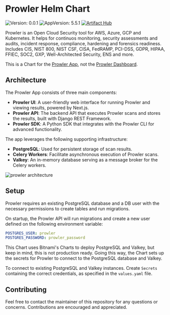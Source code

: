 <!-- 
This README is the one shown on Artifact Hub.
Images should use absolute URLs.
-->

# Prowler Helm Chart

![Version: 0.0.1](https://img.shields.io/badge/Version-0.0.1-informational?style=flat-square)
![AppVersion: 5.5.1](https://img.shields.io/badge/AppVersion-5.5.1-informational?style=flat-square)
[![Artifact Hub](https://img.shields.io/endpoint?url=https://artifacthub.io/badge/repository/prowler-app)](https://artifacthub.io/packages/helm/prowler-app/prowler)

Prowler is an Open Cloud Security tool for AWS, Azure, GCP and Kubernetes. It helps for continuos monitoring, security assessments and audits, incident response, compliance, hardening and forensics readiness. Includes CIS, NIST 800, NIST CSF, CISA, FedRAMP, PCI-DSS, GDPR, HIPAA, FFIEC, SOC2, GXP, Well-Architected Security, ENS and more.

This is a Chart for the [Prowler App](https://docs.prowler.com/projects/prowler-open-source/en/latest/#prowler-app), not the [Prowler Dashboard](https://docs.prowler.com/projects/prowler-open-source/en/latest/#prowler-dashboard).

## Architecture

The Prowler App consists of three main components:

- **Prowler UI**: A user-friendly web interface for running Prowler and viewing results, powered by Next.js.
- **Prowler API**: The backend API that executes Prowler scans and stores the results, built with Django REST Framework.
- **Prowler SDK**: A Python SDK that integrates with the Prowler CLI for advanced functionality.

The app leverages the following supporting infrastructure:

- **PostgreSQL**: Used for persistent storage of scan results.
- **Celery Workers**: Facilitate asynchronous execution of Prowler scans.
- **Valkey**: An in-memory database serving as a message broker for the Celery workers.

![prowler architecture](https://promptlylabs.github.io/prowler-helm-chart/docs/images/architecture.png)

## Setup

Prowler requires an existing PostgreSQL database and a DB user with the necessary permissions to create tables and run migrations.

On startup, the Prowler API will run migrations and create a new user defined on the following environment variable:

```yaml
POSTGRES_USER: prowler
POSTGRES_PASSWORD: prowler_password
```

This Chart uses Bitnami's Charts to deploy PostgreSQL and Valkey, but keep in mind, this is not production ready. Going this way, the Chart sets up the secrets for Prowler to connect to the PostgreSQL database and Valkey.

To connect to existing PostgreSQL and Valkey instances. Create `Secrets` containing the correct credentials, as specified in the `values.yaml` file.

## Contributing

Feel free to contact the maintainer of this repository for any questions or concerns. Contributions are encouraged and appreciated.
